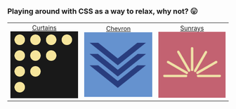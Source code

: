 ### Playing around with CSS as a way to relax, why not? 😛


| | | |
|:-------------------------:|:-------------------------:| :-------------------------:|
|[Curtains](https://codepen.io/annb161/pen/WNJpwEp)<img width="1604" alt="Curtain" src="https://github.com/thaian161/CSS-battle/blob/main/docs/Battle%2019%20-%20Spacing.png?raw=true">  |[Chevron](https://codepen.io/annb161/pen/jOxBwwv)<img width="1604" alt="Chevoron" src="https://github.com/thaian161/CSS-battle/raw/main/docs/Chevoron.png">|[Sunrays](https://codepen.io/annb161/pen/JjvWORj)<img width="1604" alt="Sunrays" src="https://github.com/thaian161/CSS-battle/blob/main/docs/Sunrays.png?raw=true"> |
